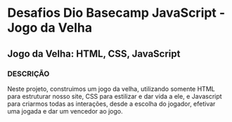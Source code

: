 # Desafios Dio Basecamp JavaScript - Jogo da Velha

## Jogo da Velha: HTML, CSS, JavaScript
### DESCRIÇÃO
Neste projeto, construimos um jogo da velha, utilizando somente HTML para estruturar nosso site, CSS para estilizar e dar vida a ele, e Javascript para criarmos todas as interações, desde a escolha do jogador, efetivar uma jogada e dar um vencedor ao jogo. 
